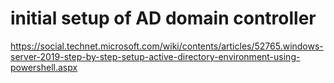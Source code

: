 # initial setup of AD domain controller
https://social.technet.microsoft.com/wiki/contents/articles/52765.windows-server-2019-step-by-step-setup-active-directory-environment-using-powershell.aspx
